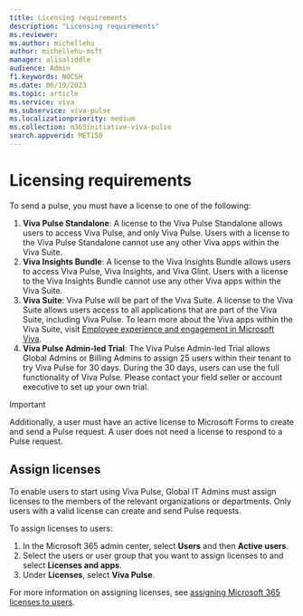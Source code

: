 ```yaml
---
title: Licensing requirements
description: "Licensing requirements"
ms.reviewer: 
ms.author: michellehu
author: michellehu-msft
manager: alisaliddle
audience: Admin
f1.keywords: NOCSH
ms.date: 06/19/2023
ms.topic: article
ms.service: viva
ms.subservice: viva-pulse
ms.localizationpriority: medium
ms.collection: m365initiative-viva-pulse  
search.appverid: MET150
---
```


# Licensing requirements

To send a pulse, you must have a license to one of the following:

1. **Viva Pulse Standalone**: A license to the Viva Pulse Standalone allows users to access Viva Pulse, and only Viva Pulse. Users with a license to the Viva Pulse Standalone cannot use any other Viva apps within the Viva Suite.
2. **Viva Insights Bundle**: A license to the Viva Insights Bundle allows users to access Viva Pulse, Viva Insights, and Viva Glint. Users with a license to the Viva Insights Bundle cannot use any other Viva apps within the Viva Suite.
3. **Viva Suite**: Viva Pulse will be part of the Viva Suite. A license to the Viva Suite allows users access to all applications that are part of the Viva Suite, including Viva Pulse. To learn more about the Viva apps within the Viva Suite, visit [Employee experience and engagement in Microsoft Viva](https://www.microsoft.com/microsoft-viva).
4. **Viva Pulse Admin-led Trial**: The Viva Pulse Admin-led Trial allows Global Admins or Billing Admins to assign 25 users within their tenant to try Viva Pulse for 30 days. During the 30 days, users can use the full functionality of Viva Pulse. Please contact your field seller or account executive to set up your own trial.

> [!IMPORTANT]
> Additionally, a user must have an active license to Microsoft Forms to create and send a Pulse request. A user does not need a license to respond to a Pulse request.

## Assign licenses

To enable users to start using Viva Pulse, Global IT Admins must assign licenses to the members of the relevant organizations or departments. Only users with a valid license can create and send Pulse requests.

To assign licenses to users:

1. In the Microsoft 365 admin center, select **Users** and then **Active users**.
2. Select the users or user group that you want to assign licenses to and select **Licenses and apps**.
3. Under **Licenses**, select **Viva Pulse**.

For more information on assigning licenses, see [assigning Microsoft 365 licenses to users](/microsoft-365/admin/manage/assign-licenses-to-users).